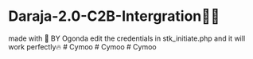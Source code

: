 # Daraja-2.0-C2B-Intergration👨‍💻
made with 💖 BY Ogonda 
edit the credentials in stk_initiate.php and it will work perfectly🔥
#   C y m o o 
 
 #   C y m o o 
 
 #   C y m o o 
 
 
